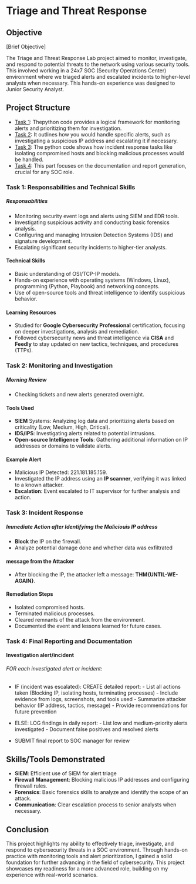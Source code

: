 
# Triage and Threat Response

## Objective
[Brief Objective]

The Triage and Threat Response Lab project aimed to monitor, investigate, and respond to potential threats to the network using various security tools. This involved working in a 24x7 SOC (Security Operations Center) environment where we triaged alerts and escalated incidents to higher-level analysts when necessary. This hands-on experience was designed to Junior Security Analyst.

## Project Structure
- [Task 1](https://github.com/guydjiken/guydjiken.github.io/blob/main/cyber/Monitor%20and%20Investigate%20Alerts.py): Thepython code provides a logical framework for monitoring alerts and prioritizing them for investigation.
- [Task 2](https://github.com/guydjiken/guydjiken.github.io/blob/main/cyber/Investigate%20Malicious%20IP%20Address.py): It outlines how you would handle specific alerts, such as investigating a suspicious IP address and escalating it if necessary.
- [Task 3](https://github.com/guydjiken/guydjiken.github.io/blob/main/cyber/Respond%20to%20Compromised%20Hosts%20and%20Malicious%20Processes.py): The python code shows how incident response tasks like isolating compromised hosts and blocking malicious processes would be handled.
- [Task 4](https://github.com/guydjiken/guydjiken.github.io/blob/main/cyber/Generate%20Incident%20Report.py): This part focuses on the documentation and report generation, crucial for any SOC role.

### Task 1: Responsabilities and Technical Skills

##### Responsabilities
- Monitoring security event logs and alerts using SIEM and EDR tools.
- Investigating suspicious activity and conducting basic forensics analysis.
- Configuring and managing Intrusion Detection Systems (IDS) and signature development.
- Escalating significant security incidents to higher-tier analysts.

#### Technical Skills
- Basic understanding of OSI/TCP-IP models.
- Hands-on experience with operating systems (Windows, Linux), programming (Python, Playbook) and networking concepts.
- Use of open-source tools and threat intelligence to identify suspicious behavior.

#### Learning Resources
- Studied for **Google Cybersecurity Professional** certification, focusing on deeper investigations, analysis and remediation.
- Followed cybersecurity news and threat intelligence via **CISA** and **Feedly** to stay updated on new tactics, techniques, and procedures (TTPs).

### Task 2: Monitoring and Investigation

##### Morning Review
- Checking tickets and new alerts generated overnight.

#### Tools Used
- **SIEM** Systems: Analyzing log data and prioritizing alerts based on criticality (Low, Medium, High, Critical).
- **IDS/IPS**: Investigating alerts related to potential intrusions.
- **Open-source Intelligence Tools**: Gathering additional information on IP addresses or domains to validate alerts.

#### Example Alert
- Malicious IP Detected: 221.181.185.159.
- Investigated the IP address using an **IP scanner**, verifying it was linked to a known attacker.
- **Escalation**: Event escalated to IT supervisor for further analysis and action.

### Task 3: Incident Response

##### Immediate Action after Identifyimg the Maliciouis IP address
- **Block** the IP on the firewall.
- Analyze potential damage done and whether data was exfiltrated

#### message from the Attacker
- After blocking the IP, the attacker left a message: **THM{UNTIL-WE-AGAIN}**.

#### Remediation Steps
- Isolated compromised hosts.
- Terminated malicious processes.
- Cleared remnants of the attack from the environment.
- Documented the event and lessons learned for future cases.

### Task 4: Final Reporting and Documentation

#### Investigation alert/incident
###### FOR each investigated alert or incident:
- IF (incident was escalated):
        CREATE detailed report:
            - List all actions taken (Blocking IP, isolating hosts, terminating processes)
            - Include evidence from logs, screenshots, and tools used
            - Summarize attacker behavior (IP address, tactics, message)
            - Provide recommendations for future prevention
- ELSE:
        LOG findings in daily report:
            - List low and medium-priority alerts investigated
            - Document false positives and resolved alerts

- SUBMIT final report to SOC manager for review

## Skills/Tools Demonstrated
- **SIEM**: Efficient use of SIEM for alert triage
- **Firewall Management**: Blocking malicious IP addresses and configuring firewall rules.
- **Forensics**: Basic forensics skills to analyze and identify the scope of an attack.
- **Communication**: Clear escalation process to senior analysts when necessary.


## Conclusion

This project highlights my ability to effectively triage, investigate, and respond to cybersecurity threats in a SOC environment. Through hands-on practice with monitoring tools and alert prioritization, I gained a solid foundation for further advancing in the field of cybersecurity. This project showcases my readiness for a more advanced role, building on my experience with real-world scenarios.